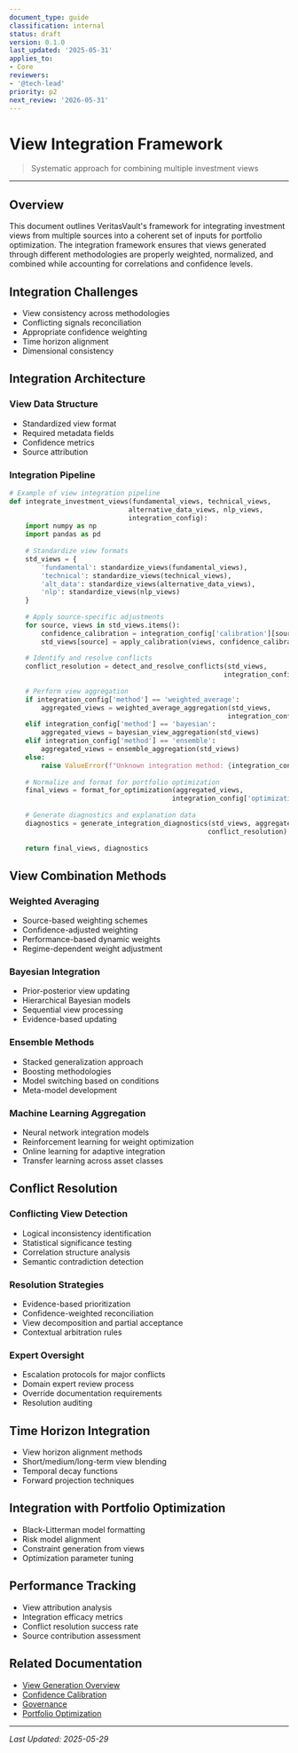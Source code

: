 ```yaml
---
document_type: guide
classification: internal
status: draft
version: 0.1.0
last_updated: '2025-05-31'
applies_to:
- Core
reviewers:
- '@tech-lead'
priority: p2
next_review: '2026-05-31'
---
```


# View Integration Framework

> Systematic approach for combining multiple investment views

---

## Overview

This document outlines VeritasVault's framework for integrating investment views from multiple sources into a coherent set of inputs for portfolio optimization. The integration framework ensures that views generated through different methodologies are properly weighted, normalized, and combined while accounting for correlations and confidence levels.

## Integration Challenges

* View consistency across methodologies
* Conflicting signals reconciliation
* Appropriate confidence weighting
* Time horizon alignment
* Dimensional consistency

## Integration Architecture

### View Data Structure

* Standardized view format
* Required metadata fields
* Confidence metrics
* Source attribution

### Integration Pipeline

```python
# Example of view integration pipeline
def integrate_investment_views(fundamental_views, technical_views, 
                              alternative_data_views, nlp_views,
                              integration_config):
    import numpy as np
    import pandas as pd
    
    # Standardize view formats
    std_views = {
        'fundamental': standardize_views(fundamental_views),
        'technical': standardize_views(technical_views),
        'alt_data': standardize_views(alternative_data_views),
        'nlp': standardize_views(nlp_views)
    }
    
    # Apply source-specific adjustments
    for source, views in std_views.items():
        confidence_calibration = integration_config['calibration'][source]
        std_views[source] = apply_calibration(views, confidence_calibration)
    
    # Identify and resolve conflicts
    conflict_resolution = detect_and_resolve_conflicts(std_views, 
                                                      integration_config['conflict_threshold'])
    
    # Perform view aggregation
    if integration_config['method'] == 'weighted_average':
        aggregated_views = weighted_average_aggregation(std_views, 
                                                       integration_config['weights'])
    elif integration_config['method'] == 'bayesian':
        aggregated_views = bayesian_view_aggregation(std_views)
    elif integration_config['method'] == 'ensemble':
        aggregated_views = ensemble_aggregation(std_views)
    else:
        raise ValueError(f"Unknown integration method: {integration_config['method']}")
    
    # Normalize and format for portfolio optimization
    final_views = format_for_optimization(aggregated_views, 
                                         integration_config['optimization_target'])
    
    # Generate diagnostics and explanation data
    diagnostics = generate_integration_diagnostics(std_views, aggregated_views, 
                                                  conflict_resolution)
    
    return final_views, diagnostics
```

## View Combination Methods

### Weighted Averaging

* Source-based weighting schemes
* Confidence-adjusted weighting
* Performance-based dynamic weights
* Regime-dependent weight adjustment

### Bayesian Integration

* Prior-posterior view updating
* Hierarchical Bayesian models
* Sequential view processing
* Evidence-based updating

### Ensemble Methods

* Stacked generalization approach
* Boosting methodologies
* Model switching based on conditions
* Meta-model development

### Machine Learning Aggregation

* Neural network integration models
* Reinforcement learning for weight optimization
* Online learning for adaptive integration
* Transfer learning across asset classes

## Conflict Resolution

### Conflicting View Detection

* Logical inconsistency identification
* Statistical significance testing
* Correlation structure analysis
* Semantic contradiction detection

### Resolution Strategies

* Evidence-based prioritization
* Confidence-weighted reconciliation
* View decomposition and partial acceptance
* Contextual arbitration rules

### Expert Oversight

* Escalation protocols for major conflicts
* Domain expert review process
* Override documentation requirements
* Resolution auditing

## Time Horizon Integration

* View horizon alignment methods
* Short/medium/long-term view blending
* Temporal decay functions
* Forward projection techniques

## Integration with Portfolio Optimization

* Black-Litterman model formatting
* Risk model alignment
* Constraint generation from views
* Optimization parameter tuning

## Performance Tracking

* View attribution analysis
* Integration efficacy metrics
* Conflict resolution success rate
* Source contribution assessment

## Related Documentation

* [View Generation Overview](../view-generation.md)
* [Confidence Calibration](./confidence-calibration.md)
* [Governance](./governance.md)
* [Portfolio Optimization](../portfolio-optimization.md)

---

*Last Updated: 2025-05-29*